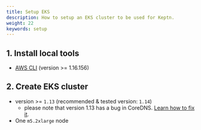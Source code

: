 ```yaml
---
title: Setup EKS
description: How to setup an EKS cluster to be used for Keptn.
weight: 22
keywords: setup
---
```


## 1. Install local tools
  - [AWS CLI](https://docs.aws.amazon.com/cli/latest/userguide/cli-chap-install.html) (version >= 1.16.156)

## 2. Create EKS cluster
  - version >= `1.13` (recommended & tested version: `1.14`)
    - please note that version 1.13 has a bug in CoreDNS. [Learn how to fix it](../../../0.6.0/installation/setup-keptn/#setup-kubernetes-cluster).
  - One `m5.2xlarge` node